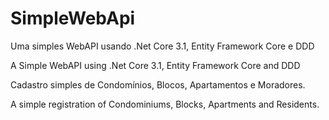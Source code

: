# SimpleWebApi

Uma simples WebAPI usando .Net Core 3.1, Entity Framework Core e DDD

A Simple WebAPI using .Net Core 3.1, Entity Framework Core and DDD

Cadastro simples de Condomínios, Blocos, Apartamentos e Moradores.

A simple registration of Condominiums, Blocks, Apartments and Residents.
